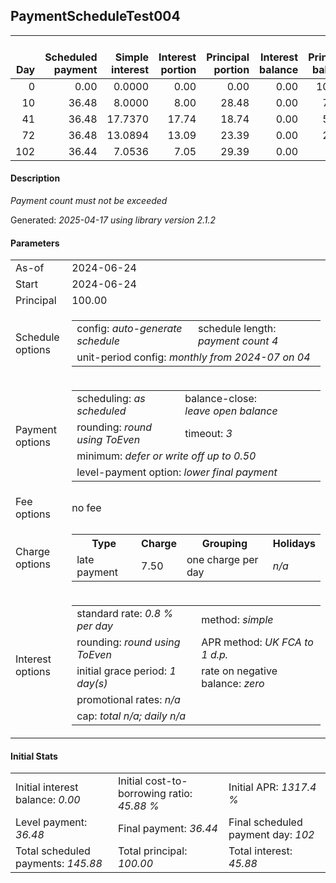 <h2>PaymentScheduleTest004</h2>
<table>
    <thead style="vertical-align: bottom;">
        <th style="text-align: right;">Day</th>
        <th style="text-align: right;">Scheduled payment</th>
        <th style="text-align: right;">Simple interest</th>
        <th style="text-align: right;">Interest portion</th>
        <th style="text-align: right;">Principal portion</th>
        <th style="text-align: right;">Interest balance</th>
        <th style="text-align: right;">Principal balance</th>
        <th style="text-align: right;">Total simple interest</th>
        <th style="text-align: right;">Total interest</th>
        <th style="text-align: right;">Total principal</th>
    </thead>
    <tr style="text-align: right;">
        <td class="ci00">0</td>
        <td class="ci01" style="white-space: nowrap;">0.00</td>
        <td class="ci02">0.0000</td>
        <td class="ci03">0.00</td>
        <td class="ci04">0.00</td>
        <td class="ci05">0.00</td>
        <td class="ci06">100.00</td>
        <td class="ci07">0.0000</td>
        <td class="ci08">0.00</td>
        <td class="ci09">0.00</td>
    </tr>
    <tr style="text-align: right;">
        <td class="ci00">10</td>
        <td class="ci01" style="white-space: nowrap;">36.48</td>
        <td class="ci02">8.0000</td>
        <td class="ci03">8.00</td>
        <td class="ci04">28.48</td>
        <td class="ci05">0.00</td>
        <td class="ci06">71.52</td>
        <td class="ci07">8.0000</td>
        <td class="ci08">8.00</td>
        <td class="ci09">28.48</td>
    </tr>
    <tr style="text-align: right;">
        <td class="ci00">41</td>
        <td class="ci01" style="white-space: nowrap;">36.48</td>
        <td class="ci02">17.7370</td>
        <td class="ci03">17.74</td>
        <td class="ci04">18.74</td>
        <td class="ci05">0.00</td>
        <td class="ci06">52.78</td>
        <td class="ci07">25.7370</td>
        <td class="ci08">25.74</td>
        <td class="ci09">47.22</td>
    </tr>
    <tr style="text-align: right;">
        <td class="ci00">72</td>
        <td class="ci01" style="white-space: nowrap;">36.48</td>
        <td class="ci02">13.0894</td>
        <td class="ci03">13.09</td>
        <td class="ci04">23.39</td>
        <td class="ci05">0.00</td>
        <td class="ci06">29.39</td>
        <td class="ci07">38.8264</td>
        <td class="ci08">38.83</td>
        <td class="ci09">70.61</td>
    </tr>
    <tr style="text-align: right;">
        <td class="ci00">102</td>
        <td class="ci01" style="white-space: nowrap;">36.44</td>
        <td class="ci02">7.0536</td>
        <td class="ci03">7.05</td>
        <td class="ci04">29.39</td>
        <td class="ci05">0.00</td>
        <td class="ci06">0.00</td>
        <td class="ci07">45.8800</td>
        <td class="ci08">45.88</td>
        <td class="ci09">100.00</td>
    </tr>
</table>
<h4>Description</h4>
<p><i>Payment count must not be exceeded</i></p>
<p>Generated: <i>2025-04-17 using library version 2.1.2</i></p>
<h4>Parameters</h4>
<table>
    <tr>
        <td>As-of</td>
        <td>2024-06-24</td>
    </tr>
    <tr>
        <td>Start</td>
        <td>2024-06-24</td>
    </tr>
    <tr>
        <td>Principal</td>
        <td>100.00</td>
    </tr>
    <tr>
        <td>Schedule options</td>
        <td>
            <table>
                <tr>
                    <td>config: <i>auto-generate schedule</i></td>
                    <td>schedule length: <i><i>payment count</i> 4</i></td>
                </tr>
                <tr>
                    <td colspan="2" style="white-space: nowrap;">unit-period config: <i>monthly from 2024-07 on 04</i></td>
                </tr>
            </table>
        </td>
    </tr>
    <tr>
        <td>Payment options</td>
        <td>
            <table>
                <tr>
                    <td>scheduling: <i>as scheduled</i></td>
                    <td>balance-close: <i>leave&nbsp;open&nbsp;balance</i></td>
                </tr>
                <tr>
                    <td>rounding: <i>round using ToEven</i></td>
                    <td>timeout: <i>3</i></td>
                </tr>
                <tr>
                    <td colspan='2'>minimum: <i>defer&nbsp;or&nbsp;write&nbsp;off&nbsp;up&nbsp;to&nbsp;0.50</i></td>
                </tr>
                <tr>
                    <td colspan='2'>level-payment option: <i>lower&nbsp;final&nbsp;payment</i></td>
                </tr>
            </table>
        </td>
    </tr>
    <tr>
        <td>Fee options</td>
        <td>no fee
        </td>
    </tr>
    <tr>
        <td>Charge options</td>
        <td>
            <table>
                <tr>
                    <th>Type</th>
                    <th>Charge</th>
                    <th>Grouping</th>
                    <th>Holidays</th>
                </tr>
                <tr>
                    <td>late payment</td>
                    <td>7.50</td><td>one charge per day</td><td><i>n/a</i></td>
                </tr>
            </table>
        </td>
    </tr>
    <tr>
        <td>Interest options</td>
        <td>
            <table>
                <tr>
                    <td>standard rate: <i>0.8 % per day</i></td>
                    <td>method: <i>simple</i></td>
                </tr>
                <tr>
                    <td>rounding: <i>round using ToEven</i></td>
                    <td>APR method: <i>UK FCA to 1 d.p.</i></td>
                </tr>
                <tr>
                    <td>initial grace period: <i>1 day(s)</i></td>
                    <td>rate on negative balance: <i>zero</i></td>
                </tr>
                <tr>
                    <td colspan="2">promotional rates: <i><i>n/a</i></i></td>
                </tr>
                <tr>
                    <td colspan="2">cap: <i>total <i>n/a</i>; daily <i>n/a</i></td>
                </tr>
            </table>
        </td>
    </tr>
</table>
<h4>Initial Stats</h4>
<table>
    <tr>
        <td>Initial interest balance: <i>0.00</i></td>
        <td>Initial cost-to-borrowing ratio: <i>45.88 %</i></td>
        <td>Initial APR: <i>1317.4 %</i></td>
    </tr>
    <tr>
        <td>Level payment: <i>36.48</i></td>
        <td>Final payment: <i>36.44</i></td>
        <td>Final scheduled payment day: <i>102</i></td>
    </tr>
    <tr>
        <td>Total scheduled payments: <i>145.88</i></td>
        <td>Total principal: <i>100.00</i></td>
        <td>Total interest: <i>45.88</i></td>
    </tr>
</table>
